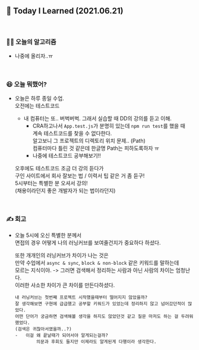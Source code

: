 ## 🚀 Today I Learned (2021.06.21)

<br/>

### **👨‍💻 오늘의 알고리즘**

-   나중에 올리자..ㅠ

<br/>

### **😆 오늘 뭐했어?**

-   오늘은 하루 종일 수업.  
    오전에는 테스트코드

    -   내 컴퓨터는 또.. 버벅버벅. 그래서 실습할 때 DD의 강의를 듣고 이해.
        -   CRA하고나서 `App.test.js`가 분명히 있는데 `npm run test`를 했을 때  
             계속 테스트코드를 찾을 수 없다한다.  
             알고보니 그 프로젝트의 디렉토리 위치 문제.. (Path)  
             컴퓨터마다 틀린 것 같은데 한글명 Path는 피하도록하자 ㅠ
        -   나중에 테스트코드 공부해보기!!

    오후에도 테스트코드 조금 더 강의 듣다가  
    구인 사이트에서 회사 잘보는 법 / 이력서 팁 같은 거 좀 듣구!  
    5시부터는 특별한 분 오셔서 강의!  
    (채용이라던지 좋은 개발자가 되는 법이라던지)

<br/>

### **✍️ 회고**

-   오늘 5시에 오신 특별한 분께서  
     면접의 경우 어떻게 나의 러닝커브를 보여줄건지가 중요하다 하셨다.

    또한 개개인의 러닝커브가 차이가 나는 것은  
     만약 수업에서 `async & sync`, `block & non-block` 같은 키워드를 말하는데  
     모르는 지식이야. -> 그러면 검색해서 정리하는 사람과 아닌 사람의 차이는 엄청난다.  
     이러한 사소한 차이가 큰 차이를 만든다하셨다.

    ```
    내 러닝커브는 첫번째 프로젝트 시작했을때부터 떨어지지 않았을까?
    잘 생각해보면 구현에 급급했고 공부할 키워드가 있었는데 정리하지 않고 넘어갔던적이 많았다.
    어떤 단어가 궁금하면 검색해볼 생각을 하지도 않았던것 같고 질문 마저도 하는 걸 두려워했었다.
    (검색은 귀찮아서였을까..?)
    -   이걸 왜 끝날때가 되어서야 알게되는걸까?
            의문과 후회도 들지만 이제라도 알게된게 다행이라 생각한다.
    ```
